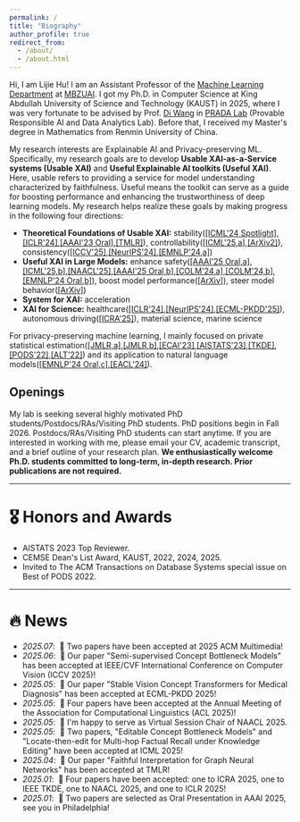 ```yaml
---
permalink: /
title: "Biography"
author_profile: true
redirect_from: 
  - /about/
  - /about.html
---
```


Hi, I am Lijie Hu! I am an Assistant Professor of the <a href="https://mbzuai.ac.ae/research-department/machine-learning-department/">Machine Learning Department</a> at <a href="https://mbzuai.ac.ae/">MBZUAI</a>. I got my Ph.D. in Computer Science at King Abdullah University of Science and Technology (KAUST) in 2025, where I was very fortunate to be advised by Prof. <a href="https://shao3wangdi.github.io/">Di Wang</a> in <a href="https://pradalab1.github.io/">PRADA Lab</a> (Provable Responsible AI and Data Analytics Lab). Before that, I received my Master's degree in Mathematics from Renmin University of China.

My research interests are Explainable AI and Privacy-preserving ML. Specifically, my research goals are to develop <b>Usable XAI-as-a-Service systems (Usable XAI)</b> and <b>Useful Explainable AI toolkits (Useful XAI)</b>. Here, usable refers to providing a service for model understanding characterized by faithfulness. Useful means the toolkit can serve as a guide for boosting performance and enhancing the trustworthiness of deep learning models. My research helps realize these goals by making progress in the following four directions:

- <b>Theoretical Foundations of Usable XAI:</b> stability(<a href="https://openreview.net/pdf?id=YdwwWRX20q">[ICML'24 Spotlight]</a>,<a href="https://openreview.net/pdf?id=rp0EdI8X4e">[ICLR'24]</a>,<a href="https://ojs.aaai.org/index.php/AAAI/article/view/26517">[AAAI'23 Oral]</a>,<a href="https://openreview.net/forum?id=Y8EspxaksH">[TMLR]</a>), controllability(<a href="https://arxiv.org/abs/2411.11667">[ICML'25,a]</a>,<a href="https://arxiv.org/abs/2405.15476" >[ArXiv2]</a>), consistency(<a href="https://arxiv.org/abs/2406.18992">[ICCV'25]</a>,<a href="https://arxiv.org/abs/2410.21494">[NeurIPS'24]</a>,<a href="https://arxiv.org/pdf/2410.06606">[EMNLP'24,a]</a>)
- <b>Useful XAI in Large Models:</b> enhance safety(<a href="https://ojs.aaai.org/index.php/AAAI/article/view/34710">[AAAI'25 Oral,a]</a>,<a href="https://arxiv.org/abs/2410.06331">[ICML'25,b]</a>,<a href="https://arxiv.org/pdf/2502.09022">[NAACL'25]</a>,<a href="https://arxiv.org/abs/2311.17695" >[AAAI'25 Oral,b]</a>,<a href="https://openreview.net/forum?id=Nd950RAcCW#discussion">[COLM'24,a]</a>,<a href="https://openreview.net/forum?id=FX4fUThO9H#discussion">[COLM'24,b]</a>,<a href="https://arxiv.org/pdf/2410.06606">[EMNLP'24 Oral,b]</a>), boost model performance(<a href="https://openreview.net/pdf?id=yrnrvfXFaV">[ArXiv]</a>), steer model behavior(<a href="https://arxiv.org/pdf/2410.03595">[ArXiv]</a>)
- <b>System for XAI:</b> acceleration
- <b>XAI for Science:</b> healthcare(<a href="https://openreview.net/pdf?id=rp0EdI8X4e">[ICLR'24]</a>,<a href="https://arxiv.org/abs/2410.21494">[NeurIPS'24]</a>,<a href="https://arxiv.org/abs/2506.05286">[ECML-PKDD'25]</a>), autonomous driving(<a href="https://arxiv.org/abs/2409.10330">[ICRA'25]</a>), material science, marine science

For privacy-preserving machine learning, I mainly focused on private statistical estimation(<a href="https://jmlr.org/papers/v24/21-0523.html">[JMLR,a]</a>,<a href="https://jmlr.org/papers/v25/22-0079.html">[JMLR,b]</a>,<a href="https://arxiv.org/abs/2010.13520">[ECAI'23]</a>,<a href="https://proceedings.mlr.press/v206/hu23a/hu23a.pdf">[AISTATS'23]</a>,<a href="https://ieeexplore.ieee.org/stamp/stamp.jsp?tp=&arnumber=10314000">[TKDE]</a>,<a href="https://dl.acm.org/doi/abs/10.1145/3517804.3524144">[PODS'22]</a>,<a href="https://proceedings.mlr.press/v167/su22a/su22a.pdf">[ALT'22]</a>) and its application to natural language models(<a href="https://arxiv.org/abs/2410.08027">[EMNLP'24 Oral,c]</a>,<a href="https://aclanthology.org/2024.findings-eacl.33/">[EACL'24]</a>).

## Openings

My lab is seeking several highly motivated PhD students/Postdocs/RAs/Visiting PhD students. PhD positions begin in Fall 2026. Postdocs/RAs/Visiting PhD students can start anytime. If you are interested in working with me, please email your CV, academic transcript, and a brief outline of your research plan. <b> We enthusiastically welcome Ph.D. students committed to long-term, in-depth research. Prior publications are not required. </b>

<hr />


# 🎖 Honors and Awards

- AISTATS 2023 Top Reviewer.
- CEMSE Dean's List Award, KAUST, 2022, 2024, 2025.
- Invited to The ACM Transactions on Database Systems special issue on Best of PODS 2022.


<hr />

# 🔥 News
- *2025.07*: &nbsp;🎉 Two papers have been accepted at 2025 ACM Multimedia!
- *2025.06*: &nbsp;🎉 Our paper "Semi-supervised Concept Bottleneck Models" has been accepted at IEEE/CVF International Conference on Computer Vision (ICCV 2025)!
- *2025.05*: &nbsp;🎉 Our paper "Stable Vision Concept Transformers for Medical Diagnosis" has been accepted at ECML-PKDD 2025!
- *2025.05*: &nbsp;🎉 Four papers have been accepted at the Annual Meeting of the Association for Computational Linguistics (ACL 2025)!
- *2025.05*: &nbsp;🎉 I'm happy to serve as Virtual Session Chair of NAACL 2025.
- *2025.05*: &nbsp;🎉 Two papers, "Editable Concept Bottleneck Models" and "Locate-then-edit for Multi-hop Factual Recall under Knowledge Editing" have been accepted at ICML 2025!
- *2025.04*: &nbsp;🎉 Our paper "Faithful Interpretation for Graph Neural Networks" has been accepted at TMLR!
- *2025.01*: &nbsp;🎉 Four papers have been accepted: one to ICRA 2025, one to IEEE TKDE, one to NAACL 2025, and one to ICLR 2025!
- *2025.01*: &nbsp;🎉 Two papers are selected as Oral Presentation in AAAI 2025, see you in Philadelphia!

<!-- *2024.12*: &nbsp;🎉 We’re excited to announce the <a href="https://aaai.org/conference/aaai/aaai-25/hackathon/">AAAI 2025 Hackathon!</a>
- *2024.12*: &nbsp;🎉 Two papers have been accepted at AAAI 2025!
- *2024.10*: &nbsp;🎉 Two papers are selected as Oral Presentation in EMNLP 2024, see you in Miami!
- *2024.09*: &nbsp;🎉 Our paper "Towards Multi-dimensional Explanation Alignment for Medical Classification" has been accepted at The Conference on Neural Information Processing Systems (NeurIPS 2024)!
- *2024.09*: &nbsp;🎉 Three papers (2 Main, 1 Findings) have been accepted at the 2024 Conference on Empirical Methods in Natural Language Processing (EMNLP 2024)!
- *2024.07*: &nbsp;🎉 Our paper "SATO: Stable Text-to-Motion Framework" has been accepted at The 32nd ACM Multimedia Conference (ACM MM 2024)!
- *2024.07*: &nbsp;🎉 Two papers have been accepted at The 1st Conference on Language Modeling (COLM 2024)!
- *2024.05*: &nbsp;🎉 Our paper "Improving Interpretation Faithfulness for Vision Transformers" has been accepted at The 41st International Conference on Machine Learning (ICML 2024)!
- *2024.04*: &nbsp;🎉 Our paper "Faster Rates of Differentially Private Stochastic Convex Optimization" has been accepted by the Journal of Machine Learning Research (JMLR)!
- *2024.03*: &nbsp;🎉 I am honored to receive the ICLR 2024 Travel Grant.
- *2024.02*: &nbsp;🎉 I am honored to have been elected to the AAAI Student Committee!
- *2024.01*: &nbsp;🎉 Our paper "Differentially Private Natural Language Models: Recent Advances and Future Directions" has been accepted at the 18th Conference of the European Chapter of the Association for Computational Linguistics (EACL 2024)! 
- *2024.01*: &nbsp;🎉 Our paper "Faithful Vision-Language Interpretation via Concept Bottleneck Models" has been accepted at the 12th International Conference on Learning Representations (ICLR 2024)!
- *2023.10*: &nbsp;🎉 Our paper "Nearly Optimal Rates of Privacy-preserving Sparse Generalized Eigenvalue Problem" has been accepted at IEEE Transactions on Knowledge and Data Engineering (TKDE)!
- *2023.07*: &nbsp;🎉 Our paper "Finite Sample Guarantees of Differentially Private Expectation Maximization Algorithm" has been accepted at the 26th European Conference on Artificial Intelligence (ECAI 2023)!
- *2023.05*: &nbsp;🎉 Our paper "Generalized Linear Models in Non-interactive Local Differential Privacy with Public Data" has been accepted by the Journal of Machine Learning Research (JMLR)!
- *2023.05*: &nbsp;🎉 Our proposal "Towards Faithful Transformers and Attention Mechanisms," Co-PIs with Prof. Di Wang, has been granted by SDAIA-KAUST Center of Excellence in Data Science and AI (SDAIA-KAUST) $53,326 USD. Thanks to SDAIA-KAUST! -->
